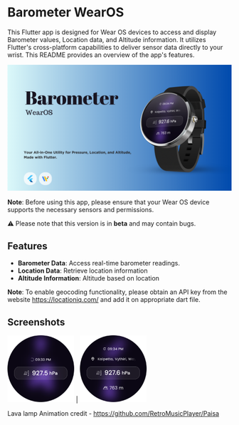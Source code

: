 # Barometer WearOS

This Flutter app is designed for Wear OS devices to access and display Barometer values, Location data, and Altitude information. It utilizes Flutter's cross-platform capabilities to deliver sensor data directly to your wrist. This README provides an overview of the app's features.

<div id="image-container">
  <img src="screenshots/Barometer.png" alt="Poster">
</div>


**Note**: Before using this app, please ensure that your Wear OS device supports the necessary sensors and permissions.

⚠️ Please note that this version is in **beta** and may contain bugs.

## Features

- **Barometer Data**: Access real-time barometer readings.
- **Location Data**: Retrieve location information
- **Altitude Information**: Altitude based on location

**Note**: To enable geocoding functionality, please obtain an API key from the website https://locationiq.com/ and add it on appropriate dart file.

## Screenshots

<img src="screenshots/scr1.png" width="150"/> | <img src="screenshots/scr2.png" width="150"/> 


Lava lamp Animation credit - https://github.com/RetroMusicPlayer/Paisa


